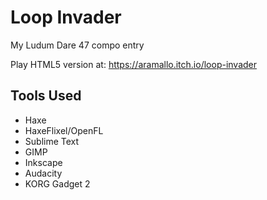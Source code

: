 # Loop Invader

My Ludum Dare 47 compo entry

Play HTML5 version at: https://aramallo.itch.io/loop-invader

## Tools Used 

* Haxe
* HaxeFlixel/OpenFL
* Sublime Text
* GIMP
* Inkscape
* Audacity
* KORG Gadget 2
